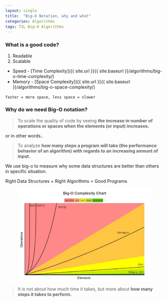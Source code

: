 ```yaml
---
layout: single
title:  "Big-O Notation, why and what"
categories: Algorithms
tags: TIL Big-O Algorithms
---
```


### What is a good code?

1. Readable
2. Scalable
- Speed - [Time Complexity]({{ site.url }}{{ site.baseurl }}/algorithms/big-o-time-complexity/)
- Memory - [Space Complexity]({{ site.url }}{{ site.baseurl }}/algorithms/big-o-space-complexity/)

`faster = more space, less space = slower`


### Why do we need Big-O notation?

> To scale the quality of code by seeing **the increase in number of operations or spaces when the elements (or input) increases.**

or in other words..

> To analyze **how many steps a program will take (the performance behavior of an algorithm) with regards to an increasing amount of input.**

We use big-o to measure why some data structures are better than others in specific situation.  

Right Data Structures + Right Algorithms = Good Programs

<!-- ![big-o_complexity_chart]({{ site.url }}{{ site.baseurl }}/assets/images/big-o_complexity_chart.jpeg){: .fill} -->

<!-- <img src="{{ site.url }}{{ site.baseurl }}/assets/images/big-o_complexity_chart.jpeg" alt="" class="half"> -->
<figure class="half">
    <a href="/assets/images/big-o_complexity_chart.jpeg"><img src="/assets/images/big-o_complexity_chart.jpeg"></a>
</figure>


> It is not about how much time it takes, but more about **how many steps it takes to perform.**

